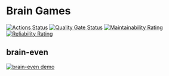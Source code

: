 # Brain Games

[![Actions Status](https://github.com/yollkina/python-project-49/actions/workflows/hexlet-check.yml/badge.svg)](https://github.com/yollkina/python-project-49/actions)
[![Quality Gate Status](https://sonarcloud.io/api/project_badges/measure?project=yollkina_python-project-49&metric=alert_status)](https://sonarcloud.io/summary/new_code?id=yollkina_python-project-49)
[![Maintainability Rating](https://sonarcloud.io/api/project_badges/measure?project=yollkina_python-project-49&metric=sqale_rating)](https://sonarcloud.io/summary/overall?id=yollkina_python-project-49&branch=main)
[![Reliability Rating](https://sonarcloud.io/api/project_badges/measure?project=yollkina_python-project-49&metric=reliability_rating)](https://sonarcloud.io/summary/new_code?id=yollkina_python-project-49)


## brain-even
[![brain-even demo](https://asciinema.org/a/6vr8WIpSP2M0MAfT1CYcc4tpW.svg)](https://asciinema.org/a/6vr8WIpSP2M0MAfT1CYcc4tpW)
